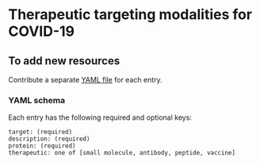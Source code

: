 # Therapeutic targeting modalities for COVID-19

## To add new resources

Contribute a separate [YAML file](https://yaml.org/) for each entry.

### YAML schema

Each entry has the following required and optional keys:
```
target: (required)
description: (required)
protein: (required)
therapeutic: one of [small molecule, antibody, peptide, vaccine]
```
